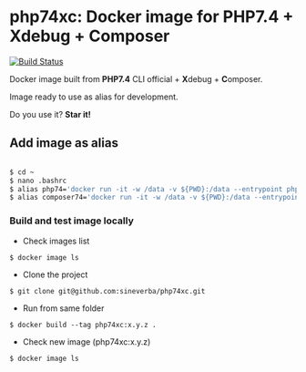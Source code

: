 php74xc: Docker image for PHP7.4 + Xdebug + Composer
====================================================

[![Build Status](https://travis-ci.com/sineverba/php74xc.svg?branch=master)](https://travis-ci.com/sineverba/php74xc)

Docker image built from **PHP7.4** CLI official + **X**debug + **C**omposer.

Image ready to use as alias for development.

Do you use it? **Star it!**

## Add image as alias

``` bash

$ cd ~
$ nano .bashrc
$ alias php74='docker run -it -w /data -v ${PWD}:/data --entrypoint php --rm sineverba/php74xc:latest'
$ alias composer74='docker run -it -w /data -v ${PWD}:/data --entrypoint "/usr/bin/composer" --rm sineverba/php74xc:latest'

```

### Build and test image locally

+ Check images list

`$ docker image ls`

+ Clone the project

`$ git clone git@github.com:sineverba/php74xc.git`

+ Run from same folder

`$ docker build --tag php74xc:x.y.z .`

+ Check new image (php74xc:x.y.z)

`$ docker image ls`